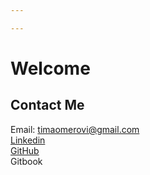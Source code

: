 ```yaml
---

---
```


# Welcome

## Contact Me

Email: timaomerovi@gmail.com\
[Linkedin](https://www.linkedin.com/in/fatima-omerovic/)\
[GitHub](https://github.com/FatimaOmerovic)\
Gitbook





